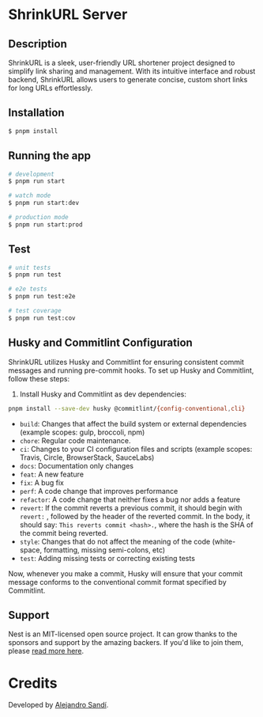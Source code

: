 # ShrinkURL Server

## Description

ShrinkURL is a sleek, user-friendly URL shortener project designed to simplify link sharing and management. With its intuitive interface and robust backend, ShrinkURL allows users to generate concise, custom short links for long URLs effortlessly.

## Installation

```bash
$ pnpm install
```

## Running the app

```bash
# development
$ pnpm run start

# watch mode
$ pnpm run start:dev

# production mode
$ pnpm run start:prod
```

## Test

```bash
# unit tests
$ pnpm run test

# e2e tests
$ pnpm run test:e2e

# test coverage
$ pnpm run test:cov
```

## Husky and Commitlint Configuration

ShrinkURL utilizes Husky and Commitlint for ensuring consistent commit messages and running pre-commit hooks. To set up Husky and Commitlint, follow these steps:

1. Install Husky and Commitlint as dev dependencies:

```bash
pnpm install --save-dev husky @commitlint/{config-conventional,cli}
```

- `build`: Changes that affect the build system or external dependencies (example scopes: gulp, broccoli, npm)
- `chore`: Regular code maintenance.
- `ci`: Changes to your CI configuration files and scripts (example scopes: Travis, Circle, BrowserStack, SauceLabs)
- `docs`: Documentation only changes
- `feat`: A new feature
- `fix`: A bug fix
- `perf`: A code change that improves performance
- `refactor`: A code change that neither fixes a bug nor adds a feature
- `revert`: If the commit reverts a previous commit, it should begin with `revert:` , followed by the header of the reverted commit. In the body, it should say: `This reverts commit <hash>.`, where the hash is the SHA of the commit being reverted.
- `style`: Changes that do not affect the meaning of the code (white-space, formatting, missing semi-colons, etc)
- `test`: Adding missing tests or correcting existing tests

Now, whenever you make a commit, Husky will ensure that your commit message conforms to the conventional commit format specified by Commitlint.

## Support

Nest is an MIT-licensed open source project. It can grow thanks to the sponsors and support by the amazing backers. If you'd like to join them, please [read more here](https://docs.nestjs.com/support).

# Credits

Developed by [Alejandro Sandí](https://alejandrosandi.dev).

